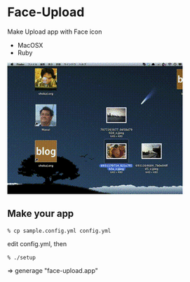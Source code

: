 Face-Upload
===========
Make Upload app with Face icon

* MacOSX
* Ruby

<img src="https://github.com/shokai/face-upload/raw/master/screenshot.gif" />


Make your app
-------------

    % cp sample.config.yml config.yml

edit config.yml, then

    % ./setup

=> generage "face-upload.app"

